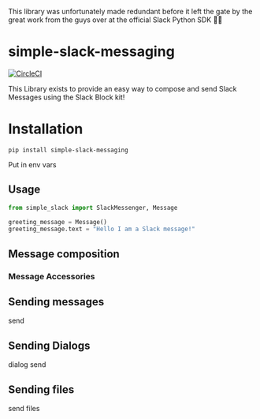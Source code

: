 This library was unfortunately made redundant before it left the gate by the great work from the guys over at the official Slack Python SDK  🤷‍♂️

# simple-slack-messaging
[![CircleCI](https://circleci.com/gh/wooddar/simple-slack-messaging/tree/master.svg?style=svg)](https://circleci.com/gh/wooddar/simple-slack-messaging/tree/master)

This Library exists to provide an easy way to compose and send Slack Messages using the Slack Block kit!

# Installation
`pip install simple-slack-messaging`

Put in env vars

## Usage
```python
from simple_slack import SlackMessenger, Message

greeting_message = Message()
greeting_message.text = "Hello I am a Slack message!"

```

## Message composition


### Message Accessories


### 

## Sending messages
send


## Sending Dialogs
dialog send


## Sending files
send files 
